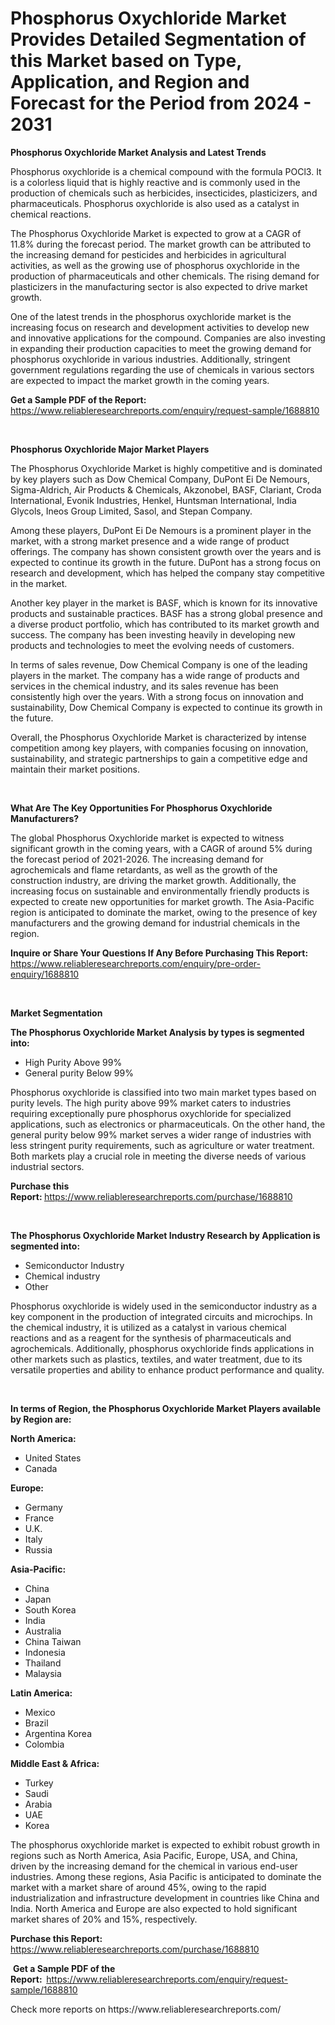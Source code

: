 <p><h1>Phosphorus Oxychloride Market Provides Detailed Segmentation of this Market based on Type, Application, and Region and Forecast for the Period from 2024 - 2031</h1></p><p><strong>Phosphorus Oxychloride Market Analysis and Latest Trends</strong></p>
<p><p>Phosphorus oxychloride is a chemical compound with the formula POCl3. It is a colorless liquid that is highly reactive and is commonly used in the production of chemicals such as herbicides, insecticides, plasticizers, and pharmaceuticals. Phosphorus oxychloride is also used as a catalyst in chemical reactions.</p><p>The Phosphorus Oxychloride Market is expected to grow at a CAGR of 11.8% during the forecast period. The market growth can be attributed to the increasing demand for pesticides and herbicides in agricultural activities, as well as the growing use of phosphorus oxychloride in the production of pharmaceuticals and other chemicals. The rising demand for plasticizers in the manufacturing sector is also expected to drive market growth.</p><p>One of the latest trends in the phosphorus oxychloride market is the increasing focus on research and development activities to develop new and innovative applications for the compound. Companies are also investing in expanding their production capacities to meet the growing demand for phosphorus oxychloride in various industries. Additionally, stringent government regulations regarding the use of chemicals in various sectors are expected to impact the market growth in the coming years.</p></p>
<p><strong>Get a Sample PDF of the Report:&nbsp;</strong> <a href="https://www.reliableresearchreports.com/enquiry/request-sample/1688810">https://www.reliableresearchreports.com/enquiry/request-sample/1688810</a></p>
<p>&nbsp;</p>
<p><strong>Phosphorus Oxychloride Major Market Players</strong></p>
<p><p>The Phosphorus Oxychloride Market is highly competitive and is dominated by key players such as Dow Chemical Company, DuPont Ei De Nemours, Sigma-Aldrich, Air Products & Chemicals, Akzonobel, BASF, Clariant, Croda International, Evonik Industries, Henkel, Huntsman International, India Glycols, Ineos Group Limited, Sasol, and Stepan Company.</p><p>Among these players, DuPont Ei De Nemours is a prominent player in the market, with a strong market presence and a wide range of product offerings. The company has shown consistent growth over the years and is expected to continue its growth in the future. DuPont has a strong focus on research and development, which has helped the company stay competitive in the market.</p><p>Another key player in the market is BASF, which is known for its innovative products and sustainable practices. BASF has a strong global presence and a diverse product portfolio, which has contributed to its market growth and success. The company has been investing heavily in developing new products and technologies to meet the evolving needs of customers.</p><p>In terms of sales revenue, Dow Chemical Company is one of the leading players in the market. The company has a wide range of products and services in the chemical industry, and its sales revenue has been consistently high over the years. With a strong focus on innovation and sustainability, Dow Chemical Company is expected to continue its growth in the future.</p><p>Overall, the Phosphorus Oxychloride Market is characterized by intense competition among key players, with companies focusing on innovation, sustainability, and strategic partnerships to gain a competitive edge and maintain their market positions.</p></p>
<p>&nbsp;</p>
<p><strong>What Are The Key Opportunities For Phosphorus Oxychloride Manufacturers?</strong></p>
<p><p>The global Phosphorus Oxychloride market is expected to witness significant growth in the coming years, with a CAGR of around 5% during the forecast period of 2021-2026. The increasing demand for agrochemicals and flame retardants, as well as the growth of the construction industry, are driving the market growth. Additionally, the increasing focus on sustainable and environmentally friendly products is expected to create new opportunities for market growth. The Asia-Pacific region is anticipated to dominate the market, owing to the presence of key manufacturers and the growing demand for industrial chemicals in the region.</p></p>
<p><strong>Inquire or Share Your Questions If Any Before Purchasing This Report:</strong> <a href="https://www.reliableresearchreports.com/enquiry/pre-order-enquiry/1688810">https://www.reliableresearchreports.com/enquiry/pre-order-enquiry/1688810</a></p>
<p>&nbsp;</p>
<p><strong>Market Segmentation</strong></p>
<p><strong>The Phosphorus Oxychloride Market Analysis by types is segmented into:</strong></p>
<p><ul><li>High Purity Above 99%</li><li>General purity Below 99%</li></ul></p>
<p><p>Phosphorus oxychloride is classified into two main market types based on purity levels. The high purity above 99% market caters to industries requiring exceptionally pure phosphorus oxychloride for specialized applications, such as electronics or pharmaceuticals. On the other hand, the general purity below 99% market serves a wider range of industries with less stringent purity requirements, such as agriculture or water treatment. Both markets play a crucial role in meeting the diverse needs of various industrial sectors.</p></p>
<p><strong>Purchase this Report:&nbsp;</strong><a href="https://www.reliableresearchreports.com/purchase/1688810">https://www.reliableresearchreports.com/purchase/1688810</a></p>
<p>&nbsp;</p>
<p><strong>The Phosphorus Oxychloride Market Industry Research by Application is segmented into:</strong></p>
<p><ul><li>Semiconductor Industry</li><li>Chemical industry</li><li>Other</li></ul></p>
<p><p>Phosphorus oxychloride is widely used in the semiconductor industry as a key component in the production of integrated circuits and microchips. In the chemical industry, it is utilized as a catalyst in various chemical reactions and as a reagent for the synthesis of pharmaceuticals and agrochemicals. Additionally, phosphorus oxychloride finds applications in other markets such as plastics, textiles, and water treatment, due to its versatile properties and ability to enhance product performance and quality.</p></p>
<p>&nbsp;</p>
<p><strong>In terms of Region, the Phosphorus Oxychloride Market Players available by Region are:</strong></p>
<p>
    <p> <strong> North America: </strong>
        <ul>
            <li>United States</li>
            <li>Canada</li>
        </ul>
        </p> 
    <p> <strong> Europe: </strong>
        <ul>
            <li>Germany</li>
            <li>France</li>
            <li>U.K.</li>
            <li>Italy</li>
            <li>Russia</li>
        </ul>
        </p> 
    <p> <strong> Asia-Pacific: </strong>
        <ul>
            <li>China</li>
            <li>Japan</li>
            <li>South Korea</li>
            <li>India</li>
            <li>Australia</li>
            <li>China Taiwan</li>
            <li>Indonesia</li>
            <li>Thailand</li>
            <li>Malaysia</li>
        </ul>
        </p> 
    <p> <strong> Latin America: </strong>
        <ul>
            <li>Mexico</li>
            <li>Brazil</li>
            <li>Argentina Korea</li>
            <li>Colombia</li>
        </ul>
        </p> 
    <p> <strong> Middle East & Africa: </strong>
        <ul>
            <li>Turkey</li>
            <li>Saudi</li>
            <li>Arabia</li>
            <li>UAE</li>
            <li>Korea</li>
        </ul>
    </p>
    </p>
<p><p>The phosphorus oxychloride market is expected to exhibit robust growth in regions such as North America, Asia Pacific, Europe, USA, and China, driven by the increasing demand for the chemical in various end-user industries. Among these regions, Asia Pacific is anticipated to dominate the market with a market share of around 45%, owing to the rapid industrialization and infrastructure development in countries like China and India. North America and Europe are also expected to hold significant market shares of 20% and 15%, respectively.</p></p>
<p><strong>Purchase this Report: </strong><a href="https://www.reliableresearchreports.com/purchase/1688810">https://www.reliableresearchreports.com/purchase/1688810</a></p>
<p>&nbsp;<strong>Get a Sample PDF of the Report:&nbsp;&nbsp;</strong><a href="https://www.reliableresearchreports.com/enquiry/request-sample/1688810">https://www.reliableresearchreports.com/enquiry/request-sample/1688810</a></p>
<p><strong></strong></p>
<p>Check more reports on https://www.reliableresearchreports.com/</p>